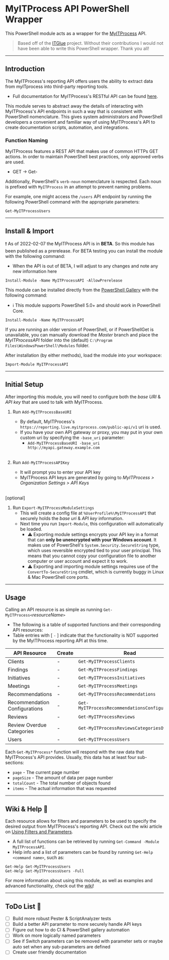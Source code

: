# MyITProcess API PowerShell Wrapper

This PowerShell module acts as a wrapper for the [MyITProcess](https://www.trumethods.com/myitprocess) API.

> Based off of the [ITGlue](https://github.com/itglue/powershellwrapper) project. Without their contributions I would not have been able to write this PowerShell wrapper. Thank you all!

---

## Introduction

The MyITProcess's reporting API offers users the ability to extract data from myITprocess into third-party reporting tools.
- Full documentation for MyITProcess's RESTful API can be found [here](https://reporting.live.myitprocess.com/index.html).

This module serves to abstract away the details of interacting with MyITProcess's API endpoints in such a way that is consistent with PowerShell nomenclature. This gives system administrators and PowerShell developers a convenient and familiar way of using MyITProcess's API to create documentation scripts, automation, and integrations.

### Function Naming

MyITProcess features a REST API that makes use of common HTTPs GET actions. In order to maintain PowerShell best practices, only approved verbs are used.
- GET -> Get-

Additionally, PowerShell's `verb-noun` nomenclature is respected. Each noun is prefixed with `MyITProcess` in an attempt to prevent naming problems.

For example, one might access the `/users` API endpoint by running the following PowerShell command with the appropriate parameters:

```posh
Get-MyITProcessUsers
```

---

## Install & Import

:exclamation: As of 2022-02-07 the MyITProcess API is in **BETA**. So this module has been published as a prerelease. For BETA testing you can install the module with the following command:
- When the API is out of BETA, I will adjust to any changes and note any new information here
```posh
Install-Module -Name MyITProcessAPI -AllowPrerelease
```

This module can be installed directly from the [PowerShell Gallery](https://www.powershellgallery.com/packages/MyITProcessAPI) with the following command:
- :information_source: This module supports PowerShell 5.0+ and should work in PowerShell Core.
```posh
Install-Module -Name MyITProcessAPI
```

If you are running an older version of PowerShell, or if PowerShellGet is unavailable, you can manually download the *Master* branch and place the *MyITProcessAPI* folder into the (default) `C:\Program Files\WindowsPowerShell\Modules` folder.

After installation (by either methods), load the module into your workspace:

```posh
Import-Module MyITProcessAPI
```

---
## Initial Setup

After importing this module, you will need to configure both the *base URI* & *API key* that are used to talk with MyITProcess.

1. Run `Add-MyITProcessBaseURI`
   - By default, MyITProcess's `https://reporting.live.myitprocess.com/public-api/v1` uri is used.
   - If you have your own API gateway or proxy, you may put in your own custom uri by specifying the `-base_uri` parameter:
     -  `Add-MyITProcessBaseURI -base_uri http://myapi.gateway.example.com`
<br><br>


2. Run `Add-MyITProcessAPIKey`
   - It will prompt you to enter your API key
   - MyITProcess API keys are generated by going to *MyITProcess > Organization Settings > API Keys*
<br><br>

[optional]
1. Run `Export-MyITProcessModuleSettings`
   - This will create a config file at `%UserProfile%\MyITProcessAPI` that securely holds the *base uri* & *API key* information.
   - Next time you run `Import-Module`, this configuration will automatically be loaded.
      - :warning: Exporting module settings encrypts your API key in a format that can **only be unencrypted with your Windows account**. It makes use of PowerShell's `System.Security.SecureString` type, which uses reversible encrypted tied to your user principal. This means that you cannot copy your configuration file to another computer or user account and expect it to work.
      - :warning: Exporting and importing module settings requires use of the `ConvertTo-SecureString` cmdlet, which is currently buggy in Linux & Mac PowerShell core ports.

---
## Usage

Calling an API resource is as simple as running `Get-MyITProcess<`*resourceName*`>`
   - The following is a table of supported functions and their corresponding API resources:
   - Table entries with [ `-` ] indicate that the functionality is NOT supported by the MyITProcess reporting API at this time.

| API Resource                  | Create    | Read                                              | Update    | Delete    |
| ----------------------------- | --------- | ------------------------------------------------- | --------- | --------- |
| Clients                       | -         | `Get-MyITProcessClients`                          | -         | -         |
| Findings                      | -         | `Get-MyITProcessFindings`                         | -         | -         |
| Initiatives                   | -         | `Get-MyITProcessInitiatives`                      | -         | -         |
| Meetings                      | -         | `Get-MyITProcessMeetings`                         | -         | -         |
| Recommendations               | -         | `Get-MyITProcessRecommendations`                  | -         | -         |
| Recommendation Configurations | -         | `Get-MyITProcessRecommendationsConfigurations`    | -         | -         |
| Reviews                       | -         | `Get-MyITProcessReviews`                          | -         | -         |
| Review Overdue Categories     | -         | `Get-MyITProcessReviewsCategoriesOverdue`         | -         | -         |
| Users                         | -         | `Get-MyITProcessUsers`                            | -         | -         |

Each `Get-MyITProcess*` function will respond with the raw data that MyITProcess's API provides. Usually, this data has at least four sub-sections:

- `page` - The current page number
- `pageSize` - The amount of data per page number
- `totalCount` - The total number of objects found
- `items` - The actual information that was requested

---
## Wiki & Help :blue_book:

Each resource allows for filters and parameters to be used to specify the desired output from MyITProcess's reporting API. Check out the wiki article on [Using Filters and Parameters](https://github.com/MyITProcess/powershellwrapper/wiki/Using-Filters-and-Parameters).

  - A full list of functions can be retrieved by running `Get-Command -Module MyITProcessAPI`.
  - Help info and a list of parameters can be found by running `Get-Help <command name>`, such as:

```posh
Get-Help Get-MyITProcessUsers
Get-Help Get-MyITProcessUsers -Full
```
For more information about using this module, as well as examples and advanced functionality, check out the [wiki](https://github.com/MyITProcess/powershellwrapper/wiki/)!

---
## ToDo List :dart:

- [ ] Build more robust Pester & ScriptAnalyzer tests
- [ ] Build a better API parameter to more securely handle API keys
- [ ] Figure out how to do CI & PowerShell gallery automation
- [ ] Work on more logically named parameters
- [ ] See if Switch parameters can be removed with parameter sets or maybe auto set when any sub-parameters are defined
- [ ] Create user friendly documentation